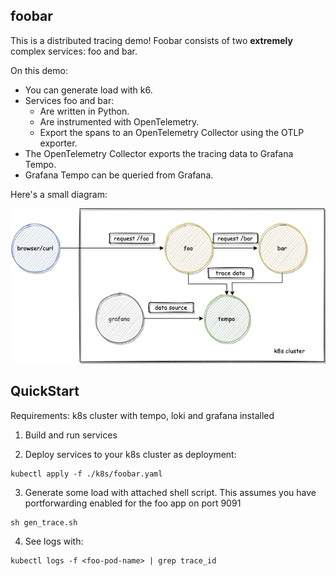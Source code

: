 ## foobar

This is a distributed tracing demo! Foobar consists of two **extremely** complex services: foo and bar.

On this demo:
- You can generate load with k6.
- Services foo and bar:
  - Are written in Python.
  - Are instrumented with OpenTelemetry.
  - Export the spans to an OpenTelemetry Collector using the OTLP exporter.
- The OpenTelemetry Collector exports the tracing data to Grafana Tempo.
- Grafana Tempo can be queried from Grafana.

Here's a small diagram:
<p align="center">
<img src="media/foobar.png" alt="diagram" />
</p>

## QuickStart

Requirements: k8s cluster with tempo, loki and grafana installed

1. Build and run services

2. Deploy services to your k8s cluster as deployment:
```
kubectl apply -f ./k8s/foobar.yaml
```

3. Generate some load with attached shell script. This assumes you have portforwarding enabled for the foo app on port 9091
```
sh gen_trace.sh
```

4. See logs with:
```
kubectl logs -f <foo-pod-name> | grep trace_id
```

